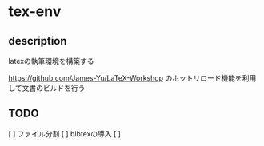 # tex-env

## description

latexの執筆環境を構築する

https://github.com/James-Yu/LaTeX-Workshop のホットリロード機能を利用して文書のビルドを行う

## TODO

[ ] ファイル分割
[ ] bibtexの導入
[ ] 